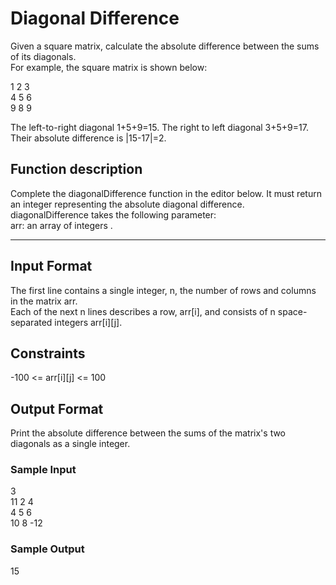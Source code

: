 <h1>Diagonal Difference</h1>
Given a square matrix, calculate the absolute difference between the sums of its diagonals.<br>
For example, the square matrix  is shown below:<br>

1 2 3<br>
4 5 6<br>
9 8 9<br>

The left-to-right diagonal 1+5+9=15. The right to left diagonal 3+5+9=17. Their absolute difference is |15-17|=2.

<h2>Function description</h2>
Complete the diagonalDifference function in the editor below. It must return an integer representing the absolute diagonal difference.<br>
diagonalDifference takes the following parameter:<br>
arr: an array of integers .

<hr>
<h2>Input Format</h2>
The first line contains a single integer, n, the number of rows and columns in the matrix arr.<br>
Each of the next n lines describes a row, arr[i], and consists of n space-separated integers arr[i][j].<br>

<h2>Constraints</h2>
-100 <= arr[i][j] <= 100

<h2>Output Format</h2>
Print the absolute difference between the sums of the matrix's two diagonals as a single integer.

<h3>Sample Input</h3>

3<br>
11 2 4<br>
4 5 6<br>
10 8 -12

<h3>Sample Output</h3>
15
